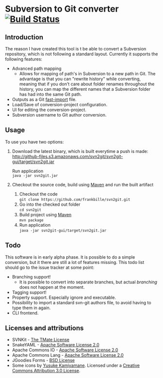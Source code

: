 Subversion to Git converter [![Build Status](https://travis-ci.org/frankbille/svn2git.png?branch=master)](https://travis-ci.org/frankbille/svn2git)
===========================


Introduction
------------

The reason I have created this tool is t be able to convert a Subversion repository,
which is not following a standard layout. Currently it supports the following
features:

* Advanced path mapping
  * Allows for mapping of path's in Subversion to a new path in Git. The advantage
    is that you can "rewrite history" while converting, meaning that if you don't
    care about folder renames throughout the history, you can map the different
    names that a Subversion folder has had into the same Git path.
* Outputs as a Git [fast-import][fastimport] file.  
* Load/Save of conversion-project configuration.
* UI for editing the conversion-project.
* Subversion username to Git author conversion.


Usage
-----

To use you have two options:

1. Download the latest binary, which is built everytime a push is made:  
   http://github-files.s3.amazonaws.com/svn2git/svn2git-gui/target/svn2git.jar
   
   Run application  
   ```java -jar svn2git.jar```

2. Checkout the source code, build using [Maven][maven] and run the built artifact
   1. Checkout the code  
      ```git clone https://github.com/frankbille/svn2git.git```
   2. Go into the checked out folder  
      ```cd svn2git```
   3. Build project using [Maven][maven]  
      ```mvn package```
   4. Run application  
      ```java -jar svn2git-gui/target/svn2git.jar```
    
  
Todo
----

This software is in early alpha phase. It is possible to do a simple conversion,
but it there are still a lot of features missing.
This todo list should go to the issue tracker at some point:

* Branching support!
  * It is possible to convert into separate branches, but actual *branching* does
    not happen at the moment.
* Tagging support!
* Property support. Especially ignore and executable.
* Possibility to import a standard svn-git authors file, to avoid having to type
  them in again.
* CLI frontend.


Licenses and attributions
-------------------------

* SVNKit - [The TMate License][tmate]
* SnakeYAML - [Apache Software License 2.0][asl]
* Apache Commons IO - [Apache Software License 2.0][asl]
* Apache Commons Lang - [Apache Software License 2.0][asl]
* JGoodies Forms - [BSD License][bsd]
* Some icons by [Yusuke Kamiyamane][fugue]. Licensed under a [Creative Commons Attribution 3.0 License][cca].


[fastimport]: http://git-scm.com/docs/git-fast-import
[maven]: http://maven.apache.org
[tmate]: http://svnkit.com/license.html
[asl]: http://www.apache.org/licenses/LICENSE-2.0.html
[bsd]: http://www.opensource.org/licenses/bsd-license.html
[fugue]: http://p.yusukekamiyamane.com/
[cca]: http://creativecommons.org/licenses/by/3.0/
